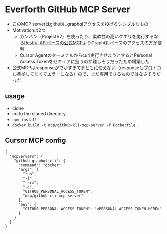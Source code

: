 # Everforth GitHub MCP Server

- このMCP serverはgithubにgraphqlアクセスを投げるシンプルなもの
- Motivationは2つ
  - カンバン（ProjectV2）を使ったり、柔軟性の高いクエリを実行するなら[Restful APIベースの公式MCP](https://github.com/modelcontextprotocol/servers/tree/main/src/github)よりGraphQLベースのアクセスの方が便利
  - Cursor Agentのターミナルからcurl実行させようとするとPersonal Access Tokenをセキュアに扱うのが難しそうだったため構築した
- 公式MCPはresponseがでかすぎてまともに使えない（responseもプロトコル準拠してなくてエラーになる）ので、まだ実用できるものではなさそうだった

## usage

- clone
- cd to the cloned directory
- `npm install`
- `docker build -t mcp/github-cli-mcp-server -f Dockerfile .`

## Cursor MCP config

```
{
  "mcpServers": {
    "github-graphql-cli": {
      "command": "docker",
      "args": [
        "run",
        "-i",
        "--rm",
        "-e",
        "GITHUB_PERSONAL_ACCESS_TOKEN",
        "mcp/github-cli-mcp-server"
      ],
      "env": {
        "GITHUB_PERSONAL_ACCESS_TOKEN": "<PERSONAL ACCESS TOKEN HERE>"
      }
    }
  }
}
```
